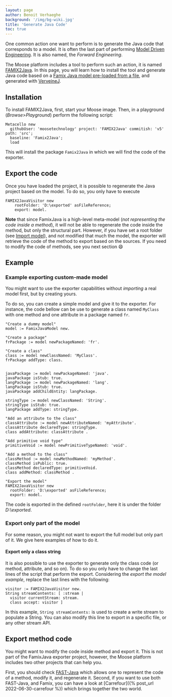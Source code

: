 ```yaml
---
layout: page
author: Benoit Verhaeghe
background: '/img/bg-wiki.jpg'
title: 'Generate Java Code'
toc: true
---
```


One common action one want to perform is to generate the Java code that corresponds to a model.
It is often the last part of performing [Model Driven Engineering](https://en.wikipedia.org/wiki/Model-driven_engineering).
It is also named, the *Forward Engineering*.

The Moose platform includes a tool to perform such an action, it is named [FAMIX2Java](https://github.com/moosetechnology/FAMIX2Java).
In this page, you will learn how to install the tool and generate Java code based on a [Famix Java model pre-loaded from a file](../ImportingAndExportingModels), and generated with [VerveineJ](../../Developers/Parsers/VerveineJ).

## Installation

To install FAMIX2Java, first, start your Moose image.
Then, in a playground (*Browse>Playground*) perform the following script:

```st
Metacello new
  githubUser: 'moosetechnology' project: 'FAMIX2Java' commitish: 'v5' path: 'src';
  baseline: 'Famix2Java';
  load
```

This will install the package `Famix2Java` in which we will find the code of the exporter.

## Export the code

Once you have loaded the project, it is possible to regenerate the Java project based on the model.
To do so, you only have to execute

```st
FAMIX2JavaVisitor new
    rootFolder: 'D:\exported' asFileReference;
    export: model.
```

**Note** that since FamixJava is a high-level meta-model (*not representing the code inside a method*), it will not be able to regenerate the code inside the method, but only the structural part.
However, if you have set a root folder (see [Import model](../ImportingAndExportingModels)), and not modified that much the model, the exporter will retrieve the code of the method to export based on the sources.
If you need to modify the code of methods, see you next section :smile:

## Example

### Example exporting custom-made model

You might want to use the exporter capabilities without *importing* a real model first, but by creating yours.

To do so, you can create a simple model and give it to the exporter.
For instance, the code bellow can be use to generate a class named `MyClass` with one method and one attribute in a package named `fr`.

```st
"Create a dummy model"
model := FamixJavaModel new.

"Create a package"
frPackage := model newPackageNamed: 'fr'.

"Create a class"
class := model newClassNamed: 'MyClass'.
frPackage addType: class.


javaPackage := model newPackageNamed: 'java'.
javaPackage isStub: true.
langPackage := model newPackageNamed: 'lang'.
langPackage isStub: true.
javaPackage addChildEntity: langPackage.

stringType := model newClassNamed: 'String'.
stringType isStub: true.
langPackage addType: stringType.

"Add an attribute to the class"
classAttribute := model newAttributeNamed: 'myAttribute'.
classAttribute declaredType: stringType.
class addAttribute: classAttribute .

"Add primitive void type"
primitiveVoid := model newPrimitiveTypeNamed: 'void'.

"Add a method to the class"
classMethod := model newMethodNamed: 'myMethod'.
classMethod isPublic: true.
classMethod declaredType: primitiveVoid.
class addMethod: classMethod .

"Export the model"
FAMIX2JavaVisitor new
  rootFolder: 'D:\exported' asFileReference;
  export: model.
```

The code is exported in the defined `rootFolder`, here it is under the folder *D:\exported*.

### Export only part of the model

For some reason, you might not want to export the full model but only part of it.
We give here examples of how to do it.

#### Export only a class string

It is also possible to use the exporter to generate only the class code (or method, attribute, and so on).
To do so you only have to change the last lines of the script that perform the export.
Considering the *export the model example*, replace the last lines with the following:

```st
visitor := FAMIX2JavaVisitor new.
String streamContents: [ :stream |
  visitor currentStream: stream.
  class accept: visitor ]
```

In this example, `String streamContents:` is used to create a write stream to populate a String.
You can also modify this line to export in a specific file, or any other stream API.

## Export method code

You might want to modify the code inside method and export it.
This is not part of the FamixJava exporter project, however, the Moose platform includes two other projects that can help you.

First, you should check [FAST-Java](../../Developers/Parsers/FAST-Java) which allows one to represent the code of a method, modify it, and regenerate it.
Second, if you want to use both FAST-Java, and Famix, you can have a look at [Carrefour]({% post_url 2022-06-30-carrefour %}) which brings together the two world.
